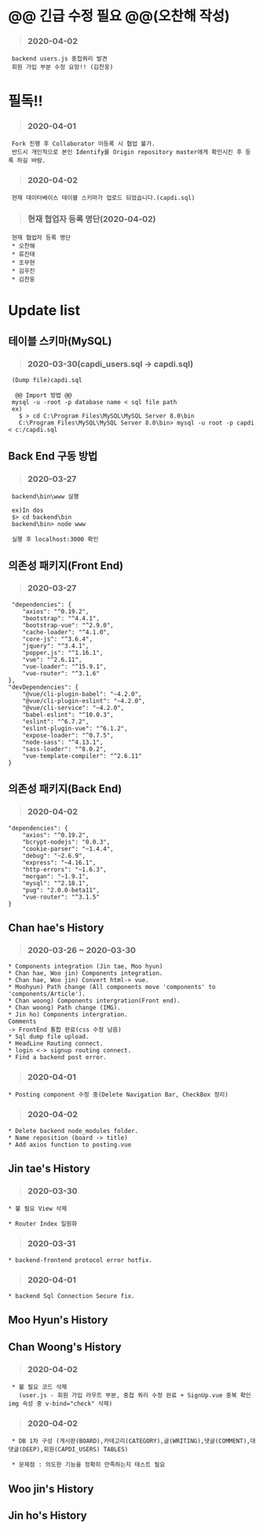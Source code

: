 @@ 긴급 수정 필요 @@(오찬해 작성)
===
 > ### 2020-04-02

     backend users.js 중첩쿼리 발견
     회원 가입 부분 수정 요망!! (김찬웅)

필독!!
====
 > ### 2020-04-01

     Fork 진행 후 Collaborator 미등록 시 협업 불가.
     반드시 개인적으로 본인 Identify를 Origin repository master에게 확인시킨 후 등록 하길 바람.

 > ### 2020-04-02

     현재 데이터베이스 테이블 스키마가 업로드 되었습니다.(capdi.sql)

 > ### 현재 협업자 등록 명단(2020-04-02)

     현재 협업자 등록 명단
     * 오찬해
     * 류진태
     * 조무현
     * 김우진
     * 김찬웅

Update list
=============
테이블 스키마(MySQL)
-------
 > ### 2020-03-30(capdi_users.sql -> capdi.sql)
 
     (Dump file)capdi.sql
     
      @@ Import 방법 @@
     mysql -u -root -p database name < sql file path
     ex) 
       $ > cd C:\Program Files\MySQL\MySQL Server 8.0\bin
       C:\Program Files\MySQL\MySQL Server 8.0\bin> mysql -u root -p capdi < c:/capdi.sql

Back End 구동 방법
-------
 > ### 2020-03-27
     backend\bin\www 실행

     ex)In dos
     $> cd backend\bin
     backend\bin> node www

     실행 후 localhost:3000 확인

의존성 패키지(Front End)
-------
 > ### 2020-03-27
 
     "dependencies": {
        "axios": "^0.19.2",
        "bootstrap": "^4.4.1",
        "bootstrap-vue": "^2.9.0",
        "cache-loader": "^4.1.0",
        "core-js": "^3.6.4",
        "jquery": "^3.4.1",
        "popper.js": "^1.16.1",
        "vue": "^2.6.11",
        "vue-loader": "^15.9.1",
        "vue-router": "^3.1.6"
    },
    "devDependencies": {
        "@vue/cli-plugin-babel": "~4.2.0",
        "@vue/cli-plugin-eslint": "~4.2.0",
        "@vue/cli-service": "~4.2.0",
        "babel-eslint": "^10.0.3",
        "eslint": "^6.7.2",
        "eslint-plugin-vue": "^6.1.2",
        "expose-loader": "^0.7.5",
        "node-sass": "^4.13.1",
        "sass-loader": "^8.0.2",
        "vue-template-compiler": "^2.6.11"
    }

의존성 패키지(Back End)
-------
 > ### 2020-04-02

    "dependencies": {
        "axios": "^0.19.2",
        "bcrypt-nodejs": "0.0.3",
        "cookie-parser": "~1.4.4",
        "debug": "~2.6.9",
        "express": "~4.16.1",
        "http-errors": "~1.6.3",
        "morgan": "~1.9.1",
        "mysql": "^2.18.1",
        "pug": "2.0.0-beta11",
        "vue-router": "^3.1.5"
    }

Chan hae's History
-----------
 > ### 2020-03-26 ~ 2020-03-30
    * Components integration (Jin tae, Moo hyun)
    * Chan hae, Woo jin) Components integration.
    * Chan hae, Woo jin) Convert html-> vue.
    * Moohyun) Path change (All components move 'components' to 'components/Article').
    * Chan woong) Components intergration(Front end).
    * Chan woong) Path change (IMG).
    * Jin ho) Components intergration.  
    Comments
    -> FrontEnd 통합 완료(css 수정 남음)
    * Sql dump file upload.
    * HeadLine Routing connect.
    * login <-> signup routing connect.
    * Find a backend post error.
 > ### 2020-04-01
    * Posting component 수정 중(Delete Navigation Bar, CheckBox 정리)
 > ### 2020-04-02
    * Delete backend node_modules folder.
    * Name reposition (board -> title)
    * Add axios function to posting.vue

Jin tae's History
-----------

> ### 2020-03-30

    * 불 필요 View 삭제
    
    * Router Index 일원화
    
> ### 2020-03-31
    
    * backend-frontend protocol error hotfix.
    
> ### 2020-04-01

    * backend Sql Connection Secure fix.

Moo Hyun's History
-----------

Chan Woong's History
-----------
 > ### 2020-04-02 
     * 불 필요 코드 삭제
       (user.js - 회원 가입 라우트 부분, 중첩 쿼리 수정 완료 + SignUp.vue 중복 확인 img 속성 중 v-bind="check" 삭제)
 > ### 2020-04-02
     * DB 1차 구성 (게시판(BOARD),카테고리(CATEGORY),글(WRITING),댓글(COMMENT),대댓글(DEEP),회원(CAPDI_USERS) TABLES)

     * 문제점 : 의도한 기능을 정확히 만족하는지 테스트 필요

Woo jin's History
-----------

Jin ho's History
-----------
